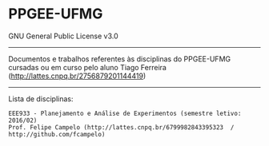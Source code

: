 # PPGEE-UFMG
GNU General Public License v3.0

----------

Documentos e trabalhos referentes às disciplinas do PPGEE-UFMG cursadas ou em curso pelo aluno Tiago Ferreira (http://lattes.cnpq.br/2756879201144419)

----------

Lista de disciplinas:

    EEE933 - Planejamento e Análise de Experimentos (semestre letivo: 2016/02)
    Prof. Felipe Campelo (http://lattes.cnpq.br/6799982843395323  /  http://github.com/fcampelo)

